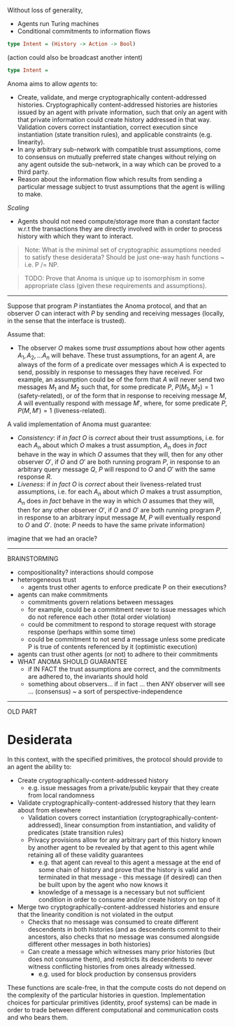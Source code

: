 Without loss of generality,

- Agents run Turing machines
- Conditional commitments to information flows

```haskell
type Intent = (History -> Action -> Bool)
```

(action could also be broadcast another intent)

```haskell
type Intent = 
```

Anoma aims to allow _agents_ to:

- Create, validate, and merge cryptographically content-addressed histories.
    Cryptographically content-addressed histories are histories issued by an agent with private information, such that only an agent with that private information could create history addressed in that way. Validation covers correct instantiation, correct execution since instantiation (state transition rules), and applicable constraints (e.g. linearity).
- In any arbitrary sub-network with compatible trust assumptions, come to consensus on mutually preferred state changes without relying on any agent outside the sub-network, in a way which can be proved to a third party.
- Reason about the information flow which results from sending a particular message subject to trust assumptions that the agent is willing to make.

_Scaling_ 

- Agents should not need compute/storage more than a constant factor w.r.t the transactions they are directly involved with in order to process history with which they want to interact.

> Note: What is the minimal set of cryptographic assumptions needed to satisfy these desiderata? Should be just one-way hash functions ~ i.e. P /= NP.

> TODO: Prove that Anoma is unique up to isomorphism in some appropriate class (given these requirements and assumptions).


---

Suppose that program $P$ instantiates the Anoma protocol, and that an observer $O$ can interact with $P$ by sending and receiving messages (locally, in the sense that the interface is trusted). 

Assume that:
- The observer $O$ makes some _trust assumptions_ about how other agents $A_1, A_2, ... A_n$ will behave. These trust assumptions, for an agent $A$, are always of the form of a predicate over messages which $A$ is expected to send, possibly in response to messages they have received. For example, an assumption could be of the form that $A$ will never send two messages $M_1$ and $M_2$ such that, for some predicate $P$, $P(M_1, M_2) = 1$ (safety-related), or of the form that in response to receiving message $M$, $A$ will eventually respond with message $M'$, where, for some predicate $P$, $P(M, M') = 1$ (liveness-related). 

A valid implementation of Anoma must guarantee:
- _Consistency_: if _in fact_ $O$ is _correct_ about their trust assumptions, i.e. for each $A_n$ about which $O$ makes a trust assumption, $A_n$ does _in fact_ behave in the way in which $O$ assumes that they will, then for any other observer $O'$, if $O$ and $O'$ are both running program $P$, in response to an arbitrary query message $Q$, $P$ will respond to $O$ and $O'$ with the same response $R$.
- _Liveness_: if _in fact_ $O$ is _correct_ about their liveness-related trust assumptions, i.e. for each $A_n$ about which $O$ makes a trust assumption, $A_n$ does _in fact_ behave in the way in which $O$ assumes that they will, then for any other observer $O'$, if $O$ and $O'$ are both running program $P$, in response to an arbitrary input message $M$, $P$ will eventually respond to $O$ and $O'$. (note: $P$ needs to have the same private information)

imagine that we had an oracle?

---

BRAINSTORMING
- compositionality? interactions should compose
- heterogeneous trust
    - agents trust other agents to enforce predicate P on their executions?
- agents can make commitments
    - commitments govern relations between messages
    - for example, could be a commitment never to issue messages which do not reference each other (total order violation)
    - could be commitment to respond to storage request with storage response (perhaps within some time)
    - could be commitment to not send a message unless some predicate P is true of contents referenced by it (optimistic execution)
- agents can trust other agents (or not) to adhere to their commitments
- WHAT ANOMA SHOULD GUARANTEE
    - if IN FACT the trust assumptions are correct, and the commitments are adhered to, the invariants should hold
    - something about observers... if in fact ... then ANY observer will see ... (consensus) ~ a sort of perspective-independence

---

OLD PART


# Desiderata

In this context, with the specified primitives, the protocol should provide to an agent the ability to:

- Create cryptographically-content-addressed history
    - e.g. issue messages from a private/public keypair that they create from local randomness
- Validate cryptographically-content-addressed history that they learn about from elsewhere
    - Validation covers correct instantiation (cryptographically-content-addressed), linear consumption from instantiation, and validity of predicates (state transition rules)
    - Privacy provisions allow for any arbitrary part of this history known by another agent to be revealed by that agent to this agent while retaining all of these validity guarantees
        - e.g. that agent can reveal to this agent a message at the end of some chain of history and prove that the history is valid and terminated in that message - this message (if desired) can then be built upon by the agent who now knows it
        - knowledge of a message is a necessary but not sufficient condition in order to consume and/or create history on top of it
- Merge two cryptographically-content-addressed histories and ensure that the linearity condition is not violated in the output
    - Checks that no message was consumed to create different descendents in both histories (and as descendents commit to their ancestors, also checks that no message was consumed alongside different other messages in both histories) 
    - Can create a message which witnesses many prior histories (but does not consume them), and restricts its descendents to never witness conflicting histories from ones already witnessed.
        - e.g. used for block production by consensus providers

These functions are scale-free, in that the compute costs do not depend on the complexity of the particular histories in question. Implementation choices for particular primitives (identity, proof systems) can be made in order to trade between different computational and communication costs and who bears them.
